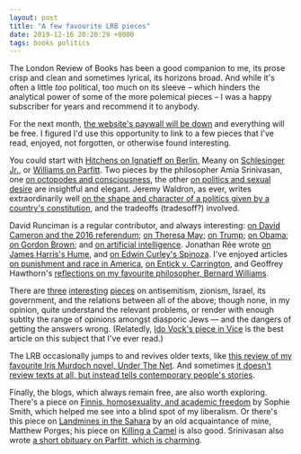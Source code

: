```yaml
---
layout: post
title: "A few favourite LRB pieces"
date: 2019-12-16 20:20:29 +0000
tags: books politics
---
```


The London Review of Books has been a good companion to me, its prose crisp and clean and sometimes lyrical, its horizons broad. And while it's often a little _too_ political, too much on its sleeve – which hinders the analytical power of some of the more polemical pieces – I was a happy subscriber for years and recommend it to anybody.

For the next month, [the website's paywall will be down](https://lrb.co.uk) and everything will be free. I figured I'd use this opportunity to link to a few pieces that I've read, enjoyed, not forgotten, or otherwise found interesting.

You could start with [Hitchens on Ignatieff on Berlin](https://lrb.co.uk/the-paper/v20/n23/christopher-hitchens/moderation-or-death), Meany on [Schlesinger Jr.](https://lrb.co.uk/the-paper/v40/n03/thomas-meaney/the-hagiography-factory), or [Williams on Parfitt](https://www.lrb.co.uk/the-paper/v06/n10/bernard-williams/personal-identity). Two pieces by the philosopher Amia Srinivasan, one [on octopodes and consciousness](https://lrb.co.uk/the-paper/v39/n17/amia-srinivasan/the-sucker-the-sucker), the other [on politics and sexual desire](https://lrb.co.uk/the-paper/v40/n06/amia-srinivasan/does-anyone-have-the-right-to-sex) are insightful and elegant. Jeremy Waldron, as ever, writes extraordinarily well [on the shape and character of a politics given by a country's constitution](https://lrb.co.uk/the-paper/v41/n17/jeremy-waldron/quibbling-wrangling), and the tradeoffs (tradesoff?) involved.

David Runciman is a regular contributor, and always interesting: [on David Cameron and the 2016 referendum](https://lrb.co.uk/the-paper/v41/n19/david-runciman/his-fucking-referendum); [on Theresa May](https://lrb.co.uk/the-paper/v41/n12/david-runciman/steely-women-in-a-world-of-wobbly-men); [on Trump](https://lrb.co.uk/the-paper/v40/n19/david-runciman/i-didn-t-do-anything-wrong-in-the-first-place); [on Obama](https://lrb.co.uk/the-paper/v40/n15/david-runciman/the-impermanence-of-importance); [on Gordon Brown](https://lrb.co.uk/the-paper/v40/n01/david-runciman/what-was-it-that-drove-him); and [on artificial intelligence](https://lrb.co.uk/the-paper/v40/n02/david-runciman/diary). Jonathan Rée wrote [on James Harris's Hume](https://lrb.co.uk/the-paper/v37/n24/jonathan-ree/in-such-a-labyrinth), and [on Edwin Curley's Spinoza](https://lrb.co.uk/the-paper/v39/n06/jonathan-ree/horrible-heresies). I've enjoyed articles [on punishment and race in America](https://lrb.co.uk/the-paper/v39/n09/adam-shatz/out-of-sight-out-of-mind), [on Entick v. Carrington](https://lrb.co.uk/the-paper/v38/n15/stephen-sedley/resistance-to-torpor), and Geoffrey Hawthorn's [reflections on my favourite philosopher, Bernard Williams](https://lrb.co.uk/the-paper/v37/n13/geoffrey-hawthorn/what-philosophers-dream-of).

There are [three](https://lrb.co.uk/the-paper/v40/n01/neve-gordon/the-new-anti-semitism) [interesting](https://lrb.co.uk/the-paper/v39/n09/stephen-sedley/defining-anti-semitism) [pieces](https://lrb.co.uk/the-paper/v25/n16/judith-butler/no-it-s-not-anti-semitic) on antisemitism, zionism, Israel, its government, and the relations between all of the above; though none, in my opinion, quite understand the relevant problems, or render with enough subtlty the range of opinions amongst diasporic Jews –– and the dangers of getting the answers wrong. (Relatedly, [Ido Vock's piece in Vice](https://www.vice.com/en_uk/article/ev8kxj/how-labour-could-start-to-solve-its-anti-semitism-crisis) is the best article on this subject that I've ever read.)

The LRB occasionally jumps to and revives older texts, like [this review of my favourite Iris Murdoch novel, Under The Net](https://lrb.co.uk/the-paper/v41/n01/michael-wood/don-t-worry-about-the-pronouns). And sometimes [it doesn't review texts at all, but instead tells contemporary people's stories](https://lrb.co.uk/the-paper/v39/n16/patrick-cockburn/endtimes-in-mosul).

Finally, the blogs, which always remain free, are also worth exploring. There's a piece on [Finnis, homosexuality, and academic freedom](https://www.lrb.co.uk/blog/2019/january/academic-freedom) by Sophie Smith, which helped me see into a blind spot of my liberalism. Or there's this piece on [Landmines in the Sahara](https://www.lrb.co.uk/blog/2018/september/landmines-in-the-sahara) by an old acquaintance of mine, Matthew Porges; his piece on [Killing a Camel](https://www.lrb.co.uk/blog/2017/july/killing-a-camel) is also good. Srinivasan also wrote [a short obituary on Parfitt, which is charming](https://www.lrb.co.uk/blog/2017/january/remembering-derek-parfit).
